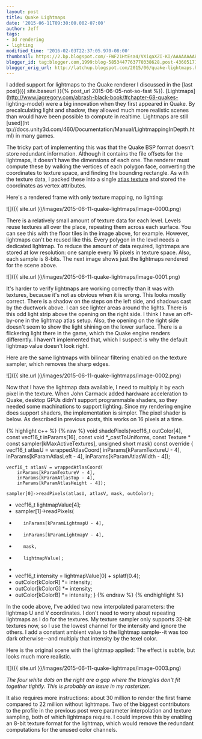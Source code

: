 ```yaml
---
layout: post
title: Quake Lightmaps
date: '2015-06-11T09:30:00.002-07:00'
author: Jeff
tags:
- 3d rendering
- lighting
modified_time: '2016-02-03T22:37:05.970-08:00'
thumbnail: https://2.bp.blogspot.com/-FWF21HtEsa4/VXiqaXZI-KI/AAAAAAAAB-c/AFvENpfTUeg/s72-c/texture-only.png
blogger_id: tag:blogger.com,1999:blog-5853447763770338628.post-4360517119255370373
blogger_orig_url: http://latchup.blogspot.com/2015/06/quake-lightmaps.html
---
```


I added support for lightmaps to the Quake renderer I discussed in the [last
post]({{ site.baseurl }}{% post_url 2015-06-05-not-so-fast %}).
[Lightmaps](http://www.jagregory.com/abrash-black-book/#chapter-68-quakes-
lighting-model) were a big innovation when they first appeared in Quake. By
precalculating light and shadow, they allowed much more realistic scenes than
would have been possible to compute in realtime. Lightmaps are still [used](ht
tp://docs.unity3d.com/460/Documentation/Manual/LightmappingInDepth.html) in
many games.

The tricky part of implementing this was that the Quake BSP format doesn't
store redundant information. Although it contains the file offsets for the
lightmaps, it doesn't have the dimensions of each one. The renderer must
compute these by walking the vertices of each polygon face, converting the
coordinates to texture space, and finding the bounding rectangle. As with the
texture data, I packed these into a single [atlas
texture](http://en.wikipedia.org/wiki/Texture_atlas) and stored the
coordinates as vertex attributes.

Here's a rendered frame with only texture mapping, no lighting:

![]({{ site.url }}/images/2015-06-11-quake-lightmaps/image-0000.png)

There is a relatively small amount of texture data for each level. Levels
reuse textures all over the place, repeating them across each surface. You can
see this with the floor tiles in the image above, for example. However,
lightmaps can't be reused like this. Every polygon in the level needs a
dedicated lightmap. To reduce the amount of data required, lightmaps are
stored at low resolution: one sample every 16 pixels in texture space. Also,
each sample is 8-bits. The next image shows just the lightmaps rendered for
the scene above.

![]({{ site.url }}/images/2015-06-11-quake-lightmaps/image-0001.png)

It's harder to verify lightmaps are working correctly than it was with
textures, because it's not as obvious when it is wrong. This looks mostly
correct. There is a shadow on the steps on the left side, and shadows cast by
the ductwork above. I can see lighter areas around the lights. There is this
odd light strip above the opening on the right side.  I think I have an off-
by-one in the lightmap atlas setup. Also, the opening on the right side
doesn't seem to show the light shining on the lower surface. There is a
flickering light there in the game, which the Quake engine renders
differently. I haven't implemented that, which I suspect is why the default
lightmap value doesn't look right.

Here are the same lightmaps with bilinear filtering enabled on the texture
sampler, which removes the sharp edges.

![]({{ site.url }}/images/2015-06-11-quake-lightmaps/image-0002.png)

Now that I have the lightmap data available, I need to multiply it by each
pixel in the texture. When John Carmack added hardware acceleration to Quake,
desktop GPUs didn't support programmable shaders, so they needed some machinations to
support lighting. Since my rendering engine does support shaders, the
implementation is simpler. The pixel shader is below.
As described in previous posts, this works on 16 pixels at a time.

{% highlight c++ %}
{% raw %}
void shadePixels(vecf16_t outColor[4],
    const vecf16_t inParams[16],
    const void *_castToUniforms,
    const Texture * const sampler[kMaxActiveTextures],
    unsigned short mask) const override
{
    vecf16_t atlasU = wrappedAtlasCoord(
        inParams[kParamTextureU - 4],
        inParams[kParamAtlasLeft - 4],
        inParams[kParamAtlasWidth - 4]);

    vecf16_t atlasV = wrappedAtlasCoord(
        inParams[kParamTextureV - 4],
        inParams[kParamAtlasTop - 4],
        inParams[kParamAtlasHeight - 4]);

    sampler[0]->readPixels(atlasU, atlasV, mask, outColor);

+    vecf16_t lightmapValue[4];
+    sampler[1]->readPixels(
+        inParams[kParamLightmapU - 4],
+        inParams[kParamLightmapV - 4],
+        mask,
+        lightmapValue);
+
+    vecf16_t intensity = lightmapValue[0] + splatf(0.4);
+    outColor[kColorR] *= intensity;
+    outColor[kColorG] *= intensity;
+    outColor[kColorB] *= intensity;
}
{% endraw %}
{% endhighlight %}

In the code above, I've added two new interpolated parameters: the lightmap U
and V coordinates.  I don't need to worry about repeating lightmaps as I do
for the textures. My texture sampler only supports 32-bit textures now, so I
use the lowest channel for the intensity and ignore the others.  I add a
constant ambient value to the lightmap sample--it was too dark otherwise--and
multiply that intensity by the texel color.

Here is the original scene with the lightmap applied: The effect is subtle,
but looks much more realistic.

![]({{ site.url }}/images/2015-06-11-quake-lightmaps/image-0003.png)

*The four white dots on the right are a gap where the triangles don't fit
together tightly. This is probably an issue in my rasterizer.*

It also requires more instructions: about 30 million to render the first frame
compared to 22 million without lightmaps.  Two of the biggest contributors to
the profile in the previous post were parameter interpolation and texture
sampling, both of which lightmaps require. I could improve this by enabling an
8-bit texture format for the lightmap, which would remove the redundant
computations for the unused color channels.
